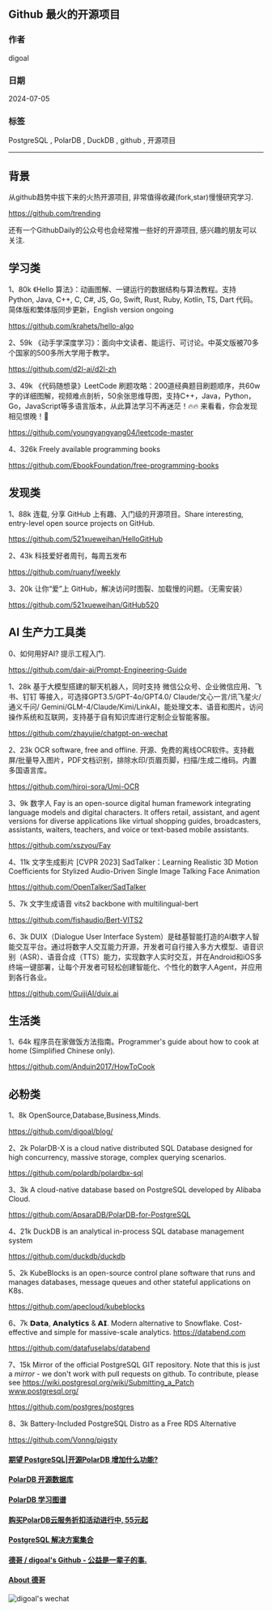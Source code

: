 ## Github 最火的开源项目  
                                          
### 作者                                          
digoal                                          
                                          
### 日期                                          
2024-07-05                                   
                                          
### 标签                                          
PostgreSQL , PolarDB , DuckDB , github , 开源项目     
                                          
----                                          
                                          
## 背景    
从github趋势中拔下来的火热开源项目, 非常值得收藏(fork,star)慢慢研究学习.  
  
https://github.com/trending  
  
还有一个GithubDaily的公众号也会经常推一些好的开源项目, 感兴趣的朋友可以关注.  
  
  
## 学习类  
  
1、80k 《Hello 算法》：动画图解、一键运行的数据结构与算法教程。支持 Python, Java, C++, C, C#, JS, Go, Swift, Rust, Ruby, Kotlin, TS, Dart 代码。简体版和繁体版同步更新，English version ongoing  
  
https://github.com/krahets/hello-algo  
  
  
2、59k 《动手学深度学习》：面向中文读者、能运行、可讨论。中英文版被70多个国家的500多所大学用于教学。  
  
https://github.com/d2l-ai/d2l-zh  

3、49k 《代码随想录》LeetCode 刷题攻略：200道经典题目刷题顺序，共60w字的详细图解，视频难点剖析，50余张思维导图，支持C++，Java，Python，Go，JavaScript等多语言版本，从此算法学习不再迷茫！🔥🔥 来看看，你会发现相见恨晚！🚀   
   
https://github.com/youngyangyang04/leetcode-master  
   
4、326k Freely available programming books   
  
https://github.com/EbookFoundation/free-programming-books   
  
  
## 发现类  
  
1、88k 连载, 分享 GitHub 上有趣、入门级的开源项目。Share interesting, entry-level open source projects on GitHub.  
  
https://github.com/521xueweihan/HelloGitHub  
  
  
2、43k 科技爱好者周刊，每周五发布  
  
https://github.com/ruanyf/weekly  
  
  
3、20k 让你“爱”上 GitHub，解决访问时图裂、加载慢的问题。（无需安装）  
  
https://github.com/521xueweihan/GitHub520  
  
  
## AI 生产力工具类  
0、如何用好AI? 提示工程入门.   
  
https://github.com/dair-ai/Prompt-Engineering-Guide  
   
1、28k 基于大模型搭建的聊天机器人，同时支持 微信公众号、企业微信应用、飞书、钉钉 等接入，可选择GPT3.5/GPT-4o/GPT4.0/ Claude/文心一言/讯飞星火/通义千问/ Gemini/GLM-4/Claude/Kimi/LinkAI，能处理文本、语音和图片，访问操作系统和互联网，支持基于自有知识库进行定制企业智能客服。  
  
https://github.com/zhayujie/chatgpt-on-wechat  
  
  
2、23k OCR software, free and offline. 开源、免费的离线OCR软件。支持截屏/批量导入图片，PDF文档识别，排除水印/页眉页脚，扫描/生成二维码。内置多国语言库。  
  
https://github.com/hiroi-sora/Umi-OCR  
  
  
3、9k 数字人 Fay is an open-source digital human framework integrating language models and digital characters. It offers retail, assistant, and agent versions for diverse applications like virtual shopping guides, broadcasters, assistants, waiters, teachers, and voice or text-based mobile assistants.  
  
https://github.com/xszyou/Fay  
  
  
4、11k 文字生成影片 [CVPR 2023] SadTalker：Learning Realistic 3D Motion Coefficients for Stylized Audio-Driven Single Image Talking Face Animation  
  
https://github.com/OpenTalker/SadTalker  
  
  
5、7k 文字生成语音 vits2 backbone with multilingual-bert  
  
https://github.com/fishaudio/Bert-VITS2  
   
6、3k DUIX（Dialogue User Interface System）是硅基智能打造的AI数字人智能交互平台。通过将数字人交互能力开源，开发者可自行接入多方大模型、语音识别（ASR）、语音合成（TTS）能力，实现数字人实时交互，并在Android和iOS多终端一键部署，让每个开发者可轻松创建智能化、个性化的数字人Agent，并应用到各行各业。   
   
https://github.com/GuijiAI/duix.ai   
  
  
  
## 生活类   
  
1、64k 程序员在家做饭方法指南。Programmer's guide about how to cook at home (Simplified Chinese only).  
  
https://github.com/Anduin2017/HowToCook  
  
  
## 必粉类  
  
1、8k OpenSource,Database,Business,Minds.     
  
https://github.com/digoal/blog/  
  
2、2k PolarDB-X is a cloud native distributed SQL Database designed for high concurrency, massive storage, complex querying scenarios.     
  
https://github.com/polardb/polardbx-sql   
   
   
3、3k A cloud-native database based on PostgreSQL developed by Alibaba Cloud.  
  
https://github.com/ApsaraDB/PolarDB-for-PostgreSQL    
    
4、21k DuckDB is an analytical in-process SQL database management system   
  
  
https://github.com/duckdb/duckdb  
     
5、2k KubeBlocks is an open-source control plane software that runs and manages databases, message queues and other stateful applications on K8s.  
  
https://github.com/apecloud/kubeblocks  
   
6、7k 𝗗𝗮𝘁𝗮, 𝗔𝗻𝗮𝗹𝘆𝘁𝗶𝗰𝘀 & 𝗔𝗜. Modern alternative to Snowflake. Cost-effective and simple for massive-scale analytics. https://databend.com   
   
https://github.com/datafuselabs/databend   
   
7、15k Mirror of the official PostgreSQL GIT repository. Note that this is just a *mirror* - we don't work with pull requests on github. To contribute, please see https://wiki.postgresql.org/wiki/Submitting_a_Patch   www.postgresql.org/    
    
https://github.com/postgres/postgres   
   
8、3k Battery-Included PostgreSQL Distro as a Free RDS Alternative   
   
https://github.com/Vonng/pigsty   
   
   
  
#### [期望 PostgreSQL|开源PolarDB 增加什么功能?](https://github.com/digoal/blog/issues/76 "269ac3d1c492e938c0191101c7238216")
  
  
#### [PolarDB 开源数据库](https://openpolardb.com/home "57258f76c37864c6e6d23383d05714ea")
  
  
#### [PolarDB 学习图谱](https://www.aliyun.com/database/openpolardb/activity "8642f60e04ed0c814bf9cb9677976bd4")
  
  
#### [购买PolarDB云服务折扣活动进行中, 55元起](https://www.aliyun.com/activity/new/polardb-yunparter?userCode=bsb3t4al "e0495c413bedacabb75ff1e880be465a")
  
  
#### [PostgreSQL 解决方案集合](../201706/20170601_02.md "40cff096e9ed7122c512b35d8561d9c8")
  
  
#### [德哥 / digoal's Github - 公益是一辈子的事.](https://github.com/digoal/blog/blob/master/README.md "22709685feb7cab07d30f30387f0a9ae")
  
  
#### [About 德哥](https://github.com/digoal/blog/blob/master/me/readme.md "a37735981e7704886ffd590565582dd0")
  
  
![digoal's wechat](../pic/digoal_weixin.jpg "f7ad92eeba24523fd47a6e1a0e691b59")
  
